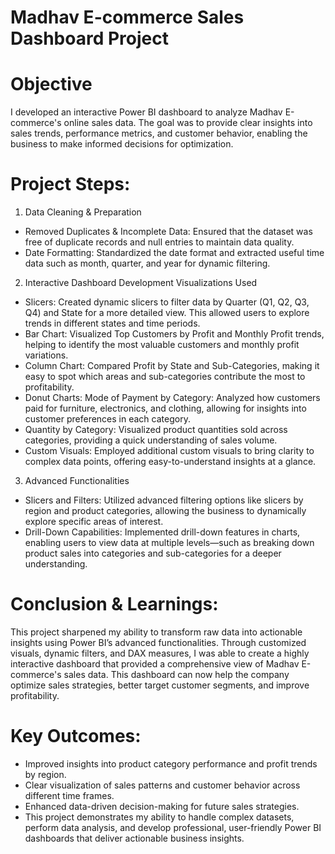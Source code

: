 # Madhav E-commerce Sales Dashboard Project

# Objective
I developed an interactive Power BI dashboard to analyze Madhav E-commerce's online sales data. The goal was to provide clear insights into sales trends, performance metrics, and customer behavior, enabling the business to make informed decisions for optimization.

# Project Steps:

1. Data Cleaning & Preparation
* Removed Duplicates & Incomplete Data: Ensured that the dataset was free of duplicate records and null entries to maintain data quality.
* Date Formatting: Standardized the date format and extracted useful time data such as month, quarter, and year for dynamic filtering.

2. Interactive Dashboard Development Visualizations Used
* Slicers: Created dynamic slicers to filter data by Quarter (Q1, Q2, Q3, Q4) and State for a more detailed view. This allowed users to explore trends in different states and time periods.
* Bar Chart: Visualized Top Customers by Profit and Monthly Profit trends, helping to identify the most valuable customers and monthly profit variations.
* Column Chart: Compared Profit by State and Sub-Categories, making it easy to spot which areas and sub-categories contribute the most to profitability.
* Donut Charts: Mode of Payment by Category: Analyzed how customers paid for furniture, electronics, and clothing, allowing for insights into customer preferences in each category.
* Quantity by Category: Visualized product quantities sold across categories, providing a quick understanding of sales volume.
* Custom Visuals: Employed additional custom visuals to bring clarity to complex data points, offering easy-to-understand insights at a glance.

3. Advanced Functionalities
* Slicers and Filters: Utilized advanced filtering options like slicers by region and product categories, allowing the business to dynamically explore specific areas of interest.
* Drill-Down Capabilities: Implemented drill-down features in charts, enabling users to view data at multiple levels—such as breaking down product sales into categories and sub-categories for a deeper understanding.

# Conclusion & Learnings:
This project sharpened my ability to transform raw data into actionable insights using Power BI’s advanced functionalities. Through customized visuals, dynamic filters, and DAX measures, I was able to create a highly interactive dashboard that provided a comprehensive view of Madhav E-commerce's sales data. This dashboard can now help the company optimize sales strategies, better target customer segments, and improve profitability.

# Key Outcomes:
* Improved insights into product category performance and profit trends by region.
* Clear visualization of sales patterns and customer behavior across different time frames.
* Enhanced data-driven decision-making for future sales strategies.
* This project demonstrates my ability to handle complex datasets, perform data analysis, and develop professional, user-friendly Power BI dashboards that deliver actionable business insights.
